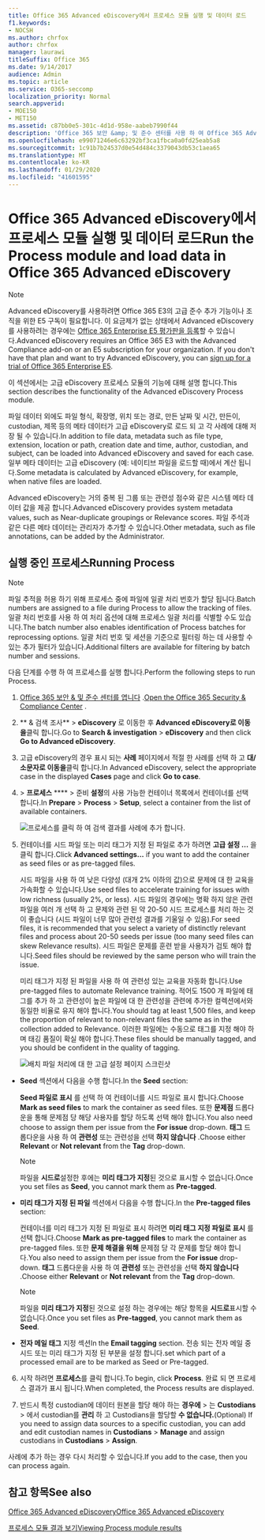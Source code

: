 ```yaml
---
title: Office 365 Advanced eDiscovery에서 프로세스 모듈 실행 및 데이터 로드
f1.keywords:
- NOCSH
ms.author: chrfox
author: chrfox
manager: laurawi
titleSuffix: Office 365
ms.date: 9/14/2017
audience: Admin
ms.topic: article
ms.service: O365-seccomp
localization_priority: Normal
search.appverid:
- MOE150
- MET150
ms.assetid: c87bb0e5-301c-4d1d-958e-aabeb7990f44
description: 'Office 365 보안 &amp; 및 준수 센터를 사용 하 여 Office 365 Advanced eDiscovery에 액세스 하 고 서비스 케이스에 대해 프로세스 모듈을 실행 하는 방법에 대해 알아봅니다.  '
ms.openlocfilehash: e99071246e6c63292bf3ca1fbca0a0fd25eab5a8
ms.sourcegitcommit: 1c91b7b24537d0e54d484c3379043db53c1aea65
ms.translationtype: MT
ms.contentlocale: ko-KR
ms.lasthandoff: 01/29/2020
ms.locfileid: "41601595"
---
```

# <a name="run-the-process-module-and-load-data-in-office-365-advanced-ediscovery"></a><span data-ttu-id="e60a1-103">Office 365 Advanced eDiscovery에서 프로세스 모듈 실행 및 데이터 로드</span><span class="sxs-lookup"><span data-stu-id="e60a1-103">Run the Process module and load data in Office 365 Advanced eDiscovery</span></span>

> [!NOTE]
> <span data-ttu-id="e60a1-p101">Advanced eDiscovery를 사용하려면 Office 365 E3의 고급 준수 추가 기능이나 조직을 위한 E5 구독이 필요합니다. 이 요금제가 없는 상태에서 Advanced eDiscovery를 사용하려는 경우에는 [Office 365 Enterprise E5 평가판을 등록](https://go.microsoft.com/fwlink/p/?LinkID=698279)할 수 있습니다.</span><span class="sxs-lookup"><span data-stu-id="e60a1-p101">Advanced eDiscovery requires an Office 365 E3 with the Advanced Compliance add-on or an E5 subscription for your organization. If you don't have that plan and want to try Advanced eDiscovery, you can [sign up for a trial of Office 365 Enterprise E5](https://go.microsoft.com/fwlink/p/?LinkID=698279).</span></span> 
  
<span data-ttu-id="e60a1-106">이 섹션에서는 고급 eDiscovery 프로세스 모듈의 기능에 대해 설명 합니다.</span><span class="sxs-lookup"><span data-stu-id="e60a1-106">This section describes the functionality of the Advanced eDiscovery Process module.</span></span> 
  
<span data-ttu-id="e60a1-107">파일 데이터 외에도 파일 형식, 확장명, 위치 또는 경로, 만든 날짜 및 시간, 만든이, custodian, 제목 등의 메타 데이터가 고급 eDiscovery로 로드 되 고 각 사례에 대해 저장 될 수 있습니다.</span><span class="sxs-lookup"><span data-stu-id="e60a1-107">In addition to file data, metadata such as file type, extension, location or path, creation date and time, author, custodian, and subject, can be loaded into Advanced eDiscovery and saved for each case.</span></span> <span data-ttu-id="e60a1-108">일부 메타 데이터는 고급 eDiscovery (예: 네이티브 파일을 로드할 때)에서 계산 됩니다.</span><span class="sxs-lookup"><span data-stu-id="e60a1-108">Some metadata is calculated by Advanced eDiscovery, for example, when native files are loaded.</span></span> 
  
<span data-ttu-id="e60a1-109">Advanced eDiscovery는 거의 중복 된 그룹 또는 관련성 점수와 같은 시스템 메타 데이터 값을 제공 합니다.</span><span class="sxs-lookup"><span data-stu-id="e60a1-109">Advanced eDiscovery provides system metadata values, such as Near-duplicate groupings or Relevance scores.</span></span> <span data-ttu-id="e60a1-110">파일 주석과 같은 다른 메타 데이터는 관리자가 추가할 수 있습니다.</span><span class="sxs-lookup"><span data-stu-id="e60a1-110">Other metadata, such as file annotations, can be added by the Administrator.</span></span> 
  
## <a name="running-process"></a><span data-ttu-id="e60a1-111">실행 중인 프로세스</span><span class="sxs-lookup"><span data-stu-id="e60a1-111">Running Process</span></span>

> [!NOTE]
> <span data-ttu-id="e60a1-112">파일 추적을 허용 하기 위해 프로세스 중에 파일에 일괄 처리 번호가 할당 됩니다.</span><span class="sxs-lookup"><span data-stu-id="e60a1-112">Batch numbers are assigned to a file during Process to allow the tracking of files.</span></span> <span data-ttu-id="e60a1-113">일괄 처리 번호를 사용 하 여 처리 옵션에 대해 프로세스 일괄 처리를 식별할 수도 있습니다.</span><span class="sxs-lookup"><span data-stu-id="e60a1-113">The batch number also enables identification of Process batches for reprocessing options.</span></span> <span data-ttu-id="e60a1-114">일괄 처리 번호 및 세션을 기준으로 필터링 하는 데 사용할 수 있는 추가 필터가 있습니다.</span><span class="sxs-lookup"><span data-stu-id="e60a1-114">Additional filters are available for filtering by batch number and sessions.</span></span> 
  
<span data-ttu-id="e60a1-115">다음 단계를 수행 하 여 프로세스를 실행 합니다.</span><span class="sxs-lookup"><span data-stu-id="e60a1-115">Perform the following steps to run Process.</span></span>
  
1. <span data-ttu-id="e60a1-116">[Office 365 보안 &amp; 및 준수 센터를 엽니다](go-to-the-securitycompliance-center.md) .</span><span class="sxs-lookup"><span data-stu-id="e60a1-116">[Open the Office 365 Security &amp; Compliance Center](go-to-the-securitycompliance-center.md) .</span></span> 
    
2. <span data-ttu-id="e60a1-117">\*\* &amp; 검색 조사\*\* \> **eDiscovery** 로 이동한 후 **Advanced eDiscovery로 이동을**클릭 합니다.</span><span class="sxs-lookup"><span data-stu-id="e60a1-117">Go to **Search &amp; investigation** \> **eDiscovery** and then click **Go to Advanced eDiscovery**.</span></span>
    
3. <span data-ttu-id="e60a1-118">고급 eDiscovery의 경우 표시 되는 **사례** 페이지에서 적절 한 사례를 선택 하 고 **대/소문자로 이동을**클릭 합니다.</span><span class="sxs-lookup"><span data-stu-id="e60a1-118">In Advanced eDiscovery, select the appropriate case in the displayed **Cases** page and click **Go to case**.</span></span>
    
4. <span data-ttu-id="e60a1-119">\> **프로세스** \*\*\*\* \> 준비 **설정**의 사용 가능한 컨테이너 목록에서 컨테이너를 선택 합니다.</span><span class="sxs-lookup"><span data-stu-id="e60a1-119">In **Prepare** \> **Process** \> **Setup**, select a container from the list of available containers.</span></span>
    
    ![프로세스를 클릭 하 여 검색 결과를 사례에 추가 합니다.](media/50bdc55c-d378-4881-b302-31ef785fa359.png)
  
5. <span data-ttu-id="e60a1-121">컨테이너를 시드 파일 또는 미리 태그가 지정 된 파일로 추가 하려면 **고급 설정 ...** 을 클릭 합니다.</span><span class="sxs-lookup"><span data-stu-id="e60a1-121">Click **Advanced settings...** if you want to add the container as seed files or as pre-tagged files.</span></span> 
    
    <span data-ttu-id="e60a1-122">시드 파일을 사용 하 여 낮은 다양성 (대개 2% 이하의 값)으로 문제에 대 한 교육을 가속화할 수 있습니다.</span><span class="sxs-lookup"><span data-stu-id="e60a1-122">Use seed files to accelerate training for issues with low richness (usually 2%, or less).</span></span> <span data-ttu-id="e60a1-123">시드 파일의 경우에는 명확 하지 않은 관련 파일을 여러 개 선택 하 고 문제와 관련 된 약 20-50 시드 프로세스를 처리 하는 것이 좋습니다 (시드 파일이 너무 많아 관련성 결과를 기울일 수 있음).</span><span class="sxs-lookup"><span data-stu-id="e60a1-123">For seed files, it is recommended that you select a variety of distinctly relevant files and process about 20-50 seeds per issue (too many seed files can skew Relevance results).</span></span> <span data-ttu-id="e60a1-124">시드 파일은 문제를 훈련 받을 사용자가 검토 해야 합니다.</span><span class="sxs-lookup"><span data-stu-id="e60a1-124">Seed files should be reviewed by the same person who will train the issue.</span></span>
    
    <span data-ttu-id="e60a1-125">미리 태그가 지정 된 파일을 사용 하 여 관련성 있는 교육을 자동화 합니다.</span><span class="sxs-lookup"><span data-stu-id="e60a1-125">Use pre-tagged files to automate Relevance training.</span></span> <span data-ttu-id="e60a1-126">적어도 1500 개 파일에 태그를 추가 하 고 관련성이 높은 파일에 대 한 관련성을 관련에 추가한 컬렉션에서와 동일한 비율로 유지 해야 합니다.</span><span class="sxs-lookup"><span data-stu-id="e60a1-126">You should tag at least 1,500 files, and keep the proportion of relevant to non-relevant files the same as in the collection added to Relevance.</span></span> <span data-ttu-id="e60a1-127">이러한 파일에는 수동으로 태그를 지정 해야 하며 태깅 품질이 확실 해야 합니다.</span><span class="sxs-lookup"><span data-stu-id="e60a1-127">These files should be manually tagged, and you should be confident in the quality of tagging.</span></span>
    
    ![배치 파일 처리에 대 한 고급 설정 페이지 스크린샷](media/3c25cb78-4484-41e5-bd34-3753c7ab6cf2.jpg)
  
  - <span data-ttu-id="e60a1-129">**Seed** 섹션에서 다음을 수행 합니다.</span><span class="sxs-lookup"><span data-stu-id="e60a1-129">In the **Seed** section:</span></span> 
    
    <span data-ttu-id="e60a1-130">**Seed 파일로 표시** 를 선택 하 여 컨테이너를 시드 파일로 표시 합니다.</span><span class="sxs-lookup"><span data-stu-id="e60a1-130">Choose **Mark as seed files** to mark the container as seed files.</span></span> <span data-ttu-id="e60a1-131">또한 **문제점** 드롭다운을 통해 문제점 당 해당 사용자를 할당 하도록 선택 해야 합니다.</span><span class="sxs-lookup"><span data-stu-id="e60a1-131">You also need choose to assign them per issue from the **For issue** drop-down.</span></span> <span data-ttu-id="e60a1-132">**태그** 드롭다운을 사용 하 여 **관련성** 또는 관련성을 선택 **하지 않습니다** .</span><span class="sxs-lookup"><span data-stu-id="e60a1-132">Choose either **Relevant** or **Not relevant** from the **Tag** drop-down.</span></span> 
    
    > [!NOTE]
    > <span data-ttu-id="e60a1-133">파일을 **시드로**설정한 후에는 **미리 태그가 지정**된 것으로 표시할 수 없습니다.</span><span class="sxs-lookup"><span data-stu-id="e60a1-133">Once you set files as **Seed**, you cannot mark them as **Pre-tagged**.</span></span> 
  
  - <span data-ttu-id="e60a1-134">**미리 태그가 지정 된 파일** 섹션에서 다음을 수행 합니다.</span><span class="sxs-lookup"><span data-stu-id="e60a1-134">In the **Pre-tagged files** section:</span></span> 
    
    <span data-ttu-id="e60a1-135">컨테이너를 미리 태그가 지정 된 파일로 표시 하려면 **미리 태그 지정 파일로 표시** 를 선택 합니다.</span><span class="sxs-lookup"><span data-stu-id="e60a1-135">Choose **Mark as pre-tagged files** to mark the container as pre-tagged files.</span></span> <span data-ttu-id="e60a1-136">또한 **문제 해결을 위해** 문제점 당 각 문제를 할당 해야 합니다.</span><span class="sxs-lookup"><span data-stu-id="e60a1-136">You also need to assign them per issue from the **For issue** drop-down.</span></span> <span data-ttu-id="e60a1-137">**태그** 드롭다운을 사용 하 여 **관련성** 또는 관련성을 선택 **하지 않습니다** .</span><span class="sxs-lookup"><span data-stu-id="e60a1-137">Choose either **Relevant** or **Not relevant** from the **Tag** drop-down.</span></span> 
    
    > [!NOTE]
    > <span data-ttu-id="e60a1-138">파일을 **미리 태그가 지정**된 것으로 설정 하는 경우에는 해당 항목을 **시드로**표시할 수 없습니다.</span><span class="sxs-lookup"><span data-stu-id="e60a1-138">Once you set files as **Pre-tagged**, you cannot mark them as **Seed**.</span></span> 
  
  - <span data-ttu-id="e60a1-139">**전자 메일 태그** 지정 섹션</span><span class="sxs-lookup"><span data-stu-id="e60a1-139">In the **Email tagging** section.</span></span> <span data-ttu-id="e60a1-140">전송 되는 전자 메일 중 시드 또는 미리 태그가 지정 된 부분을 설정 합니다.</span><span class="sxs-lookup"><span data-stu-id="e60a1-140">set which part of a processed email are to be marked as Seed or Pre-tagged.</span></span> 
    
6. <span data-ttu-id="e60a1-141">시작 하려면 **프로세스**를 클릭 합니다.</span><span class="sxs-lookup"><span data-stu-id="e60a1-141">To begin, click **Process**.</span></span> <span data-ttu-id="e60a1-142">완료 되 면 프로세스 결과가 표시 됩니다.</span><span class="sxs-lookup"><span data-stu-id="e60a1-142">When completed, the Process results are displayed.</span></span>
    
7. <span data-ttu-id="e60a1-143">반드시 특정 custodian에 데이터 원본을 할당 해야 하는 **경우에** \> 는 **Custodians** \> 에서 custodian를 **관리** 하 고 Custodians을 할당할 **수 없습니다.**</span><span class="sxs-lookup"><span data-stu-id="e60a1-143">(Optional) If you need to assign data sources to a specific custodian, you can add and edit custodian names in **Custodians** \> **Manage** and assign custodians in **Custodians** \> **Assign**.</span></span> 
    
<span data-ttu-id="e60a1-144">사례에 추가 하는 경우 다시 처리할 수 있습니다.</span><span class="sxs-lookup"><span data-stu-id="e60a1-144">If you add to the case, then you can process again.</span></span>
  
## <a name="see-also"></a><span data-ttu-id="e60a1-145">참고 항목</span><span class="sxs-lookup"><span data-stu-id="e60a1-145">See also</span></span>

[<span data-ttu-id="e60a1-146">Office 365 Advanced eDiscovery</span><span class="sxs-lookup"><span data-stu-id="e60a1-146">Office 365 Advanced eDiscovery</span></span>](office-365-advanced-ediscovery.md)
  
[<span data-ttu-id="e60a1-147">프로세스 모듈 결과 보기</span><span class="sxs-lookup"><span data-stu-id="e60a1-147">Viewing Process module results</span></span>](view-process-module-results-in-advanced-ediscovery.md)

